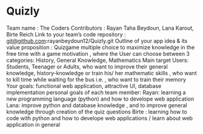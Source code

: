 # Quizly

Team name : The Coders
Contributors : Rayan Taha Beydoun, Lana Karout, Birte Reich
Link to your team’s code repository : git@github.com:rayanbeydoun12/Quizly.git
Outline of your app idea & its value proposition : Quizgame multiple choice to maximize knowledge in the free time with a game motivation ,
where the User can choose between 3 categories: History, General Knowledge, Mathematics 
Main target Users: Students, Teenager or Adults, who want to improve their general knowledge, history-knowledge or train his/ her mathematic skills 
                                              , who want to kill time while waiting for the bus i.e. 
                                              , who want to train their memory 
Your goals: functional web application, attractive UI, database implementation 
personal goals of each team member: 
Rayan: learning a new programming language (python) and how to develope web application 
Lana: improve python and database knowledge , and to improve general knowledge through creation of the quiz questions 
Birte : learning how to code with python and how to develope web applications / learn about web application in general 
